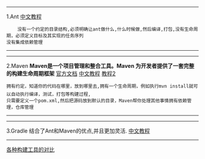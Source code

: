 ------
1.Ant
[中文教程](http://wiki.jikexueyuan.com/project/ant/)
```
    没有一个约定的目录结构,必须明确让ant做什么,什么时候做,然后编译,打包,没有生命周期，必须定义目标及其实现的任务序列
没有集成依赖管理 
```

------

------
2.Maven
**Maven是一个项目管理和整合工具。Maven 为开发者提供了一套完整的构建生命周期框架**
[官方文档](https://maven.apache.org/)
[中文教程](http://wiki.jikexueyuan.com/project/maven/)
[教程2](http://www.oracle.com/technetwork/cn/community/java/apache-maven-getting-started-1-406235-zhs.html)
```
拥有约定，知道你的代码在哪里，放到哪里去,拥有一个生命周期，例如执行mvn install就可以自动执行编译，测试，打包等构建过程,
只需要定义一个pom.xml,然后把源码放到默认的目录，Maven帮你处理其他事情拥有依赖管理，仓库管理
```
------

-----
3.Gradle
    结合了Ant和Maven的优点,并且更加灵活.
[中文教程](https://dongchuan.gitbooks.io/gradle-user-guide-/content/tutorials/)

-----

[各种构建工具的对比](https://www.tianmaying.com/tutorial/MavenOrGradel)